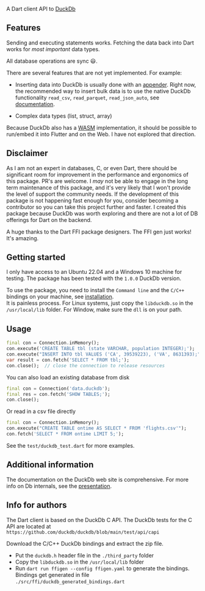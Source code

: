 A Dart client API to [DuckDb](https://duckdb.org) 

## Features
Sending and executing statements works.  Fetching the data back into Dart works for *most important* data types.  

All database operations are sync 😃.  

There are several features that are not yet implemented.  For example: 

 * Inserting data into DuckDb is usually done with an [appender](https://duckdb.org/docs/api/c/appender).  Right now, the recommended way to insert bulk data is to use the native DuckDb functionality `read_csv`, `read_parquet`, `read_json_auto`, see [documentation](https://duckdb.org/docs/data/overview).  

 * Complex data types (list, struct, array)  

Because DuckDb also has a [WASM](https://duckdb.org/docs/api/wasm/overview) implementation, it should be possible to run/embed it into Flutter and on the Web.  I have not explored that direction. 

## Disclaimer
As I am not an expert in databases, C, or even Dart, there should be significant room for improvement in the performance and ergonomics of this package.  PR's are welcome.  I *may* not be able to engage in the long term maintenance of this package, and it's very likely that I won't provide the level of support the community needs.  If the development of this package is not happening fast enough for you, consider becoming a contributor so you can take this project further and faster.  I created this package because DuckDb was worth exploring and there are not a lot of DB offerings for Dart on the backend.   

A huge thanks to the Dart FFI package designers.  The FFI gen just works!  It's amazing.  

## Getting started
I only have access to an Ubuntu 22.04 and a Windows 10 machine for testing.  The package has been tested with the `1.0.0` DuckDb version. 

To use the package, you need to install the `Command line` and  the `C/C++` bindings on your machine, see [installation](https://duckdb.org/docs/installation/index?version=stable).  
It is painless process.  For Linux systems, just copy the `libduckdb.so` in 
the `/usr/local/lib` folder.  For Window, make sure the `dll` is on your path.   

## Usage

```dart
final con = Connection.inMemory();
con.execute('CREATE TABLE tbl (state VARCHAR, population INTEGER);');
con.execute("INSERT INTO tbl VALUES ('CA', 39539223), ('VA', 8631393);");
var result = con.fetch('SELECT * FROM tbl;');
con.close();  // close the connection to release resources
```

You can also load an existing database from disk
```dart
final con = Connection('data.duckdb');
final res = con.fetch('SHOW TABLES;');
con.close();
```

Or read in a csv file directly
```dart
final con = Connection.inMemory();
con.execute("CREATE TABLE ontime AS SELECT * FROM 'flights.csv'");
con.fetch('SELECT * FROM ontime LIMIT 5;');
```

See the `test/duckdb_test.dart` for more examples.


## Additional information

The documentation on the DuckDb web site is comprehensive.  For more info on Db internals, see the [presentation](https://15721.courses.cs.cmu.edu/spring2023/slides/22-duckdb.pdf). 


## Info for authors

The Dart client is based on the DuckDb C API.  The DuckDb tests for the C API are located at
`https://github.com/duckdb/duckdb/blob/main/test/api/capi`


Download the C/C++ DuckDb bindings and extract the zip file.  
 * Put the `duckdb.h` header file in the `./third_party` folder
 * Copy the `libduckdb.so` in the `/usr/local/lib` folder
 * Run `dart run ffigen --config ffigen.yaml` to generate the bindings.  
   Bindings get generated in file `./src/ffi/duckdb_generated_bindings.dart`



